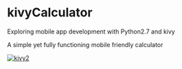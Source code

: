# kivyCalculator
Exploring mobile app development with Python2.7 and kivy

A simple yet fully functioning mobile friendly calculator

<a href='https://postimg.cc/image/ttnwplpx9/' target='_blank'><img src='https://s14.postimg.cc/ttnwplpx9/kivy2.png' border='0' alt='kivy2'/></a>
